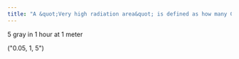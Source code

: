 ```yaml
---
title: "A &quot;Very high radiation area&quot; is defined as how many Gray in 1 hour at 1 meter?"
---
```

5 gray in 1 hour at 1 meter

(&quot;0.05, 1, 5&quot;)

